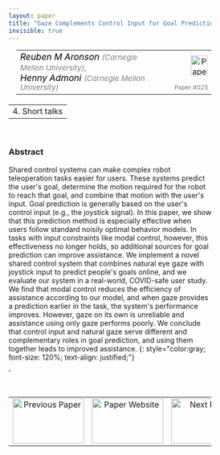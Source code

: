 ```yaml
---
layout: paper
title: "Gaze Complements Control Input for Goal Prediction During Assisted Teleoperation"
invisible: true
---
```

<head>
<style>
* {
  box-sizing: border-box;
}

#myInput {
  background-position: 10px 10px;
  background-repeat: no-repeat;
  width: 100%;
  font-size: 100%;
  padding: 12px 20px 12px 40px;
  border: 1px solid #ddd;
  margin-bottom: 12px;
}

#myTable, #myTableA {
  border-collapse: collapse;
  width: 100%;
  border: 1px solid #ddd;
  font-size: 100%;
}

#myTable th, #myTable td, #myTableA th, #myTableA td {
  text-align: left;
  padding: 12px;
}

#myTable tr, #myTableA tr {
  border-bottom: 1px solid #ddd;
}

#myTable tr.header, #myTable tr:hover, #myTableA tr.header, #myTableA tr:hover {
  background-color: #f1f1f1;
}


#eventcounter1 a {
    font-size: 12px;
    color: #ffffff;
    display: block;
}

#eventcounter1 a:hover {
    text-decoration: none;
}

#eventcounter2 a {
    font-size: 12px;
    color: #ffffff;
    display: block;
}

#eventcounter2 a:hover {
    text-decoration: none;
}

</style>
</head>

<table width = "95%" style="padding-left: 15px; margin-left: auto; margin-right: 10px;">
<tr><td style = "vertical-align: top; padding-right: 25px;" rowspan="2">
<span style="color:black; font-size: 110%;"><i>
Reuben M Aronson <span style="color:gray; font-size: 85%">(Carnegie Mellon University)</span><span style="color:gray; font-size: 100%">,</span><br>
Henny Admoni <span style="color:gray; font-size: 85%">(Carnegie Mellon University)</span>
</i></span>
</td>

<td style="text-align: right;"><a href="http://www.roboticsproceedings.org/rss18/p025.pdf"><img src="{{ site.baseurl }}/images/paper_link.png" alt="Paper Website" width = "33"  height = "40"/></a><br></td>
</tr>
<tr>
<td style="color:#777789; text-align:right; font-size: 75%; margin-right:10px;">Paper&nbsp;#025</td>
</tr>
</table>

<table width="80%" style="margin-top: 20px; margin-left: auto; margin-right: auto;">
  <tr>
    <td style="text-align:center;">4. Short talks</td>
  </tr>
</table>
<br>


### Abstract
Shared control systems can make complex robot teleoperation tasks easier for users. These systems predict the user's goal, determine the motion required for the robot to reach that goal, and combine that motion with the user's input. Goal prediction is generally based on the user's control input (e.g., the joystick signal). In this paper, we show that this prediction method is especially effective when users follow standard noisily optimal behavior models. In tasks with input constraints like modal control, however, this effectiveness no longer holds, so additional sources for goal prediction can improve assistance. We implement a novel shared control system that combines natural eye gaze with joystick input to predict people's goals online, and we evaluate our system in a real-world, COVID-safe user study. We find that modal control reduces the efficiency of assistance according to our model, and when gaze provides a prediction earlier in the task, the system's performance improves. However, gaze on its own is unreliable and assistance using only gaze performs poorly. We conclude that control input and natural gaze serve different and complementary roles in goal prediction, and using them together leads to improved assistance.
{: style="color:gray; font-size: 120%; text-align: justified;"}


<table width="100%" style="margin-top:40px;">
<tr>
    <td style="width: 30%; text-align: center;"><a href="{{ site.baseurl }}/program/papers/024/">
<img src="{{ site.baseurl }}/images/previous_paper_icon.png"
       alt="Previous Paper" width = "142"  height = "90"/> 
</a> </td>
<td style="text-align: center;"><a href="{{ site.baseurl }}/program/papers">
<img src="{{ site.baseurl }}/images/overview_icon.png"
       alt="Paper Website" width = "142"  height = "90"/> 
</a> </td>
    <td style="width: 30%; text-align: center;"><a href="{{ site.baseurl }}/program/papers/026/">
    <img src="{{ site.baseurl }}/images/next_paper_icon.png"
        alt="Next Paper" width = "142"  height = "90"/>
    </a></td>
'</tr>
</table>
